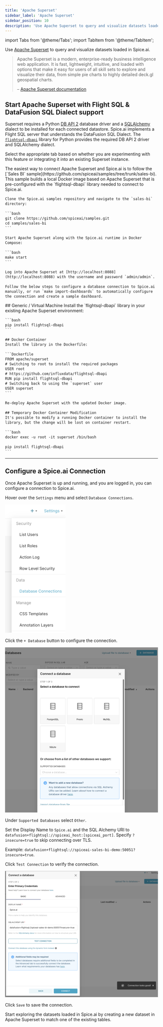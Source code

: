 ```yaml
---
title: 'Apache Superset'
sidebar_label: 'Apache Superset'
sidebar_position: 10
description: 'Use Apache Superset to query and visualize datasets loaded in Spice.ai.'
---
```


import Tabs from '@theme/Tabs';
import TabItem from '@theme/TabItem';

Use [Apache Superset](https://superset.apache.org/) to query and visualize datasets loaded in Spice.ai.

> Apache Superset is a modern, enterprise-ready business intelligence web application. It is fast, lightweight, intuitive, and loaded with options that make it easy for users of all skill sets to explore and visualize their data, from simple pie charts to highly detailed deck.gl geospatial charts.
> 
> – [Apache Superset documentation](https://superset.apache.org/docs/intro/)

## Start Apache Superset with Flight SQL & DataFusion SQL Dialect support

Superset requires a Python [DB API 2](https://peps.python.org/pep-0249/) database driver and a [SQLAlchemy](https://www.sqlalchemy.org/) dialect to be installed for each connected datastore. Spice.ai implements a Flight SQL server that understands the DataFusion SQL Dialect. The [`flightsql-dbapi`](https://pypi.org/project/flightsql-dbapi/) library for Python provides the required DB API 2 driver and SQLAlchemy dialect.

Select the appropriate tab based on whether you are experimenting with this feature or integrating it into an existing Superset instance.

<Tabs>
  <TabItem value="experimenting" label="Experimenting" default>
    The easiest way to connect Apache Superset and Spice.ai is to follow the [`Sales BI` sample](https://github.com/spiceai/samples/tree/trunk/sales-bi). This sample builds a local Docker image based on Apache Superset that is pre-configured with the `flightsql-dbapi` library needed to connect to Spice.ai.

    Clone the Spice.ai samples repository and navigate to the `sales-bi` directory:

    ```bash
    git clone https://github.com/spiceai/samples.git
    cd samples/sales-bi
    ```

    Start Apache Superset along with the Spice.ai runtime in Docker Compose:

    ```bash
    make start
    ```

    Log into Apache Superset at [http://localhost:8088](http://localhost:8088) with the username and password `admin/admin`.

    Follow the below steps to configure a database connection to Spice.ai manually, or run `make import-dashboards` to automatically configure the connection and create a sample dashboard.
  </TabItem>
  <TabItem value="existing" label="Integrating with Existing Superset">
    ## Generic / Virtual Machine
    Install the `flightsql-dbapi` library in your existing Apache Superset environment:

    ```bash
    pip install flightsql-dbapi
    ```

    ## Docker Container
    Install the library in the Dockerfile:

    ```Dockerfile
    FROM apache/superset
    # Switching to root to install the required packages
    USER root
    # https://github.com/influxdata/flightsql-dbapi
    RUN pip install flightsql-dbapi
    # Switching back to using the `superset` user
    USER superset
    ```

    Re-deploy Apache Superset with the updated Docker image.

    ## Temporary Docker Container Modification
    It's possible to modify a running Docker container to install the library, but the change will be lost on container restart.
      
    ```bash
    docker exec -u root -it superset /bin/bash

    pip install flightsql-dbapi
    ```

  </TabItem>
</Tabs>

---

## Configure a Spice.ai Connection

Once Apache Superset is up and running, and you are logged in, you can configure a connection to Spice.ai.

Hover over the `Settings` menu and select `Database Connections`.

<img width="200" src="/img/superset/superset-docs-connection-settings.png" />

Click the `+ Database` button to configure the connection.

<img width="800" src="/img/superset/superset-docs-new-db.png" />

Under `Supported Databases` select `Other`.

Set the Display Name to `Spice.ai` and the SQL Alchemy URI to `datafusion+flightsql://spiceai_host:[spiceai_port]`. Specify `?insecure=true` to skip connecting over TLS.

Example: `datafusion+flightsql://spiceai-sales-bi-demo:50051?insecure=true`.

Click `Test Connection` to verify the connection.

<img width="800" src="/img/superset/superset-docs-test-conn.png" />

Click `Save` to save the connection.

Start exploring the datasets loaded in Spice.ai by creating a new dataset in Apache Superset to match one of the existing tables.